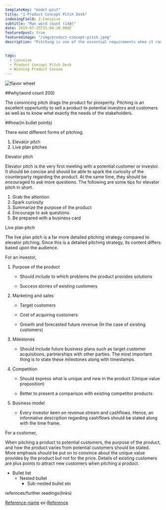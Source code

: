 ```yaml
---
templateKey: "model-post"
title: "1-Product Concept Pitch Desk"
indexingField: 2-Conceive
subtitle: "Max word count (140)"
date: 2019-07-25T15:04:10.000Z
featuredpost: true
featuredimage: "/img/product-concept-pitch.jpeg"
description: "Pitching is one of the essential requirements when it comes to acquiring customers and investors for products. Successful pitching leads to a prosperous business. Hence it is very much important to know the tips and tricks of successful pitching. Pitching strategies depend on the audience."
  

tags:
  - Conceive
  - Product Concept Pitch Desk
  - Winning Product Canvas
---
```


![flavor wheel](/img/product-concept-pitch.jpeg)

##why(word count 200)

The convincing pitch drags the product for prosperity. Pitching is an excellent opportunity to sell a product to potential investors and customers as well as to know what exactly the needs of the stakeholders.

##how(in bullet points)

There exist different forms of pitching.

1.	Elevator pitch
2.	Live plan pitches
 
Elevator pitch

Elevator pitch is the very first meeting with a potential customer or investor. It should be concise and should be able to spark the curiosity of the counterparty regarding the product. At the same time, they should be encouraged to ask more questions.
The following are some tips for elevator pitch in short.

1.	Grab the attention
2.	Spark curiosity
3.	Summarize the purpose of the product
4.	Encourage to ask questions
5.	Be prepared with a business card

Live plan pitch

 The live plan pitch is a far more detailed pitching strategy compared to elevator pitching. Since this is a detailed pitching strategy, its content differs based upon the audience.
 
For an investor,

1.	Purpose of the product

     -	 Should include to which problems the product provides solutions
 
     -	Success stories of existing customers
  
2.	Marketing and sales

     - Target customers
     
     - Cost of acquiring customers
     
     - Growth and forecasted future revenue (In the case of existing customers)
     
3.	Milestones

    - 	Should include future business plans such as target customer acquisitions, partnerships with other parties. The most important thing is to state these milestones along with timestamps.
    
4.	Competition

     - 	Should express what is unique and new in the product (Unique value proposition) 
   
     - 	Better to present a comparison with existing competitor products
   
5.	Business model

     - Every investor keen on revenue stream and cashflows. Hence, an informative description regarding cashflows should be stated along with the time frame.
   
   
   
For a customer,

When pitching a product to potential customers, the purpose of the product, and how the product varies from potential customers should be stated. More emphasis should be put on to convince about the unique value provides by the product but not for the price. Details of existing customers are plus points to attract new customers when pitching a product.



- Bullet list
  - Nested bullet
    - Sub-nested bullet etc

refernces/further readings(links)

[Reference-name](http://website.com)
ex-[Reference](https://www.sciencedirect.com/topics/computer-science/platform-architecture)
